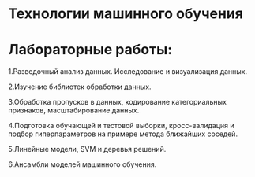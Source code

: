 # Технологии машинного обучения


# Лабораторные работы:
1.Разведочный анализ данных. Исследование и визуализация данных.

2.Изучение библиотек обработки данных.

3.Обработка пропусков в данных, кодирование категориальных признаков, масштабирование данных.

4.Подготовка обучающей и тестовой выборки, кросс-валидация и подбор гиперпараметров на примере метода ближайших соседей.

5.Линейные модели, SVM и деревья решений.

6.Ансамбли моделей машинного обучения.
